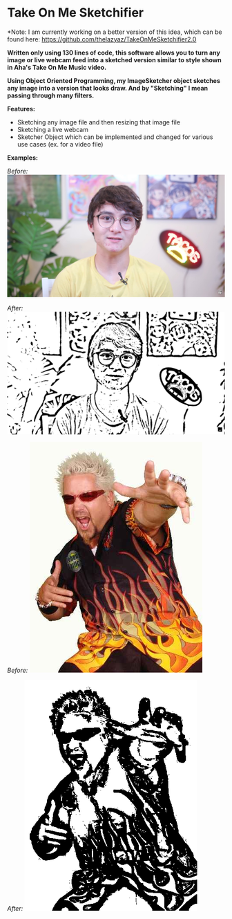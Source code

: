 # Take On Me Sketchifier

*Note: I am currently working on a better version of this idea, which can be found here: https://github.com/thelazyaz/TakeOnMeSketchifier2.0

**Written only using 130 lines of code, this software allows you to turn any image or live webcam feed into a sketched version similar to style shown in Aha's Take On Me Music video.**

**Using Object Oriented Programming, my ImageSketcher object sketches any image into a version that looks draw. And by "Sketching" I mean passing through many filters.**

**Features:**
* Sketching any image file and then resizing that image file
* Sketching a live webcam
* Sketcher Object which can be implemented and changed for various use cases (ex. for a video file)


**Examples:**


*Before:*
![](Reeves.jpg)

*After:*
![](Reeves_sketched.png)


*Before:*
![](guyfieri_web.jpg)

*After:*
![](guyfieri_web_sketched.png)
